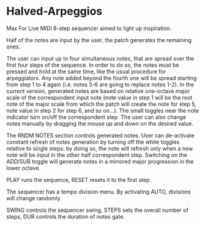 # Halved-Arpeggios

Max For Live MIDI 8-step sequencer aimed to light up inspiration.

Half of the notes are input by the user, the patch generates the remaining ones.

The user can input up to four simultaneous notes, that are spread over the first four steps of the sequence. In order to do so, the notes must be pressed and hold at the same time, like the usual procedure for arpeggiators. Any note added beyond the fourth one will be spread starting from step 1 to 4 again (i.e. notes 5-6 are going to replace notes 1-2). In the current version, generated notes are based on relative one-octave major scale of the correspondent input note (note value in step 1 will be the root note of the major scale from which the patch will create the note for step 5, note value in step 2 for step 6, and so on...). The small toggles near the note indicator turn on/off the correspondent step. The user can also change notes manually by dragging the mouse up and down on the desired value.

The RNDM NOTES section controls generated notes. User can de-activate constant refresh of notes generation by turning off the white toggles relative to single steps: by doing so, the note will refresh only when a new note will be input in the other half correspondent step. Switching on the ADD/SUB toggle will generate notes in a mirrored major progression in the lower octave.

PLAY runs the sequence, RESET resets it to the first step.

The sequencer has a tempo division menu. By activating AUTO, divisions will change randomly.

SWING controls the sequencer swing, STEPS sets the overall number of steps, DUR controls the duration of notes gate.
